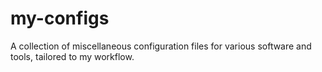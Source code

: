 # my-configs
A collection of miscellaneous configuration files for various software and tools, tailored to my workflow.
